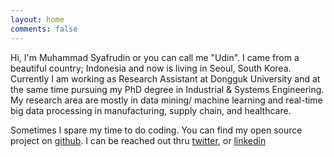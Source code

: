 ```yaml
---
layout: home
comments: false
---
```


Hi, I'm Muhammad Syafrudin or you can call me "Udin". I came from a beautiful country; Indonesia and now is living in Seoul, South Korea. Currently I am working as Research Assistant at Dongguk University and at the same time pursuing my PhD degree in Industrial & Systems Engineering. My research area are mostly in data mining/ machine learning and real-time big data processing in manufacturing, supply chain, and healthcare. 

Sometimes I spare my time to do coding. You can find my open source project on [github](https://github.com/justudin). 
I can be reached out thru [twitter](https://twitter.com/justudinlab), or [linkedin](https://www.linkedin.com/in/justudin) 





